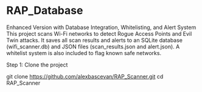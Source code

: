 # RAP_Database
Enhanced Version with Database Integration, Whitelisting, and Alert System
This project scans Wi-Fi networks to detect Rogue Access Points and Evil Twin attacks.
It saves all scan results and alerts to an SQLite database (wifi_scanner.db) and JSON files (scan_results.json and alert.json).
A whitelist system is also included to flag known safe networks.

Step 1: Clone the project 

git clone https://github.com/alexbascevan/RAP_Scanner.git
cd RAP_Scanner
